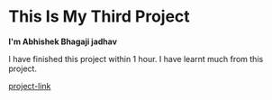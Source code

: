 # This Is My Third Project

**I'm Abhishek Bhagaji jadhav**

I have finished this project within 1 hour.
I have learnt much from this project.

[project-link](https://itsabhi.ml "simple webpage")